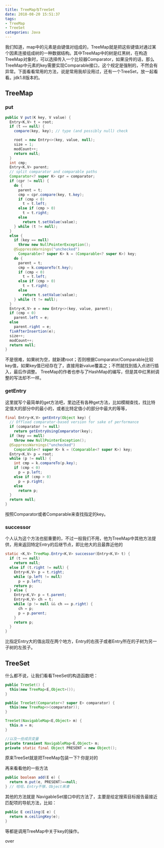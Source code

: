 ```yaml
---
title: TreeMap与TreeSet
date: 2018-08-20 15:51:37
tags:
- TreeMap
- TreeSet
categories: Java
---
```


我们知道，map中的元素是由键值对组成的，TreeMap就是把这些键值对通过某个因素连接组成树的一种数据结构。其中TreeMap中的树是红黑树，在构造TreeMap对象时，可以选择传入一个比较器Comparator，如果没传的话，那么TreeMap中元素的key需要实现Comparable接口，这个规定是强制的，不然会有异常。下面看看常用的方法，说是常用我却没用过，还有一个TreeSet，放一起看看。jdk1.8版本的。

<!--more-->

## TreeMap

### put

``` java
public V put(K key, V value) {
  Entry<K,V> t = root;
  if (t == null) {
    compare(key, key); // type (and possibly null) check

    root = new Entry<>(key, value, null);
    size = 1;
    modCount++;
    return null;
  }
  int cmp;
  Entry<K,V> parent;
  // split comparator and comparable paths
  Comparator<? super K> cpr = comparator;
  if (cpr != null) {
    do {
      parent = t;
      cmp = cpr.compare(key, t.key);
      if (cmp < 0)
        t = t.left;
      else if (cmp > 0)
        t = t.right;
      else
        return t.setValue(value);
    } while (t != null);
  }
  else {
    if (key == null)
      throw new NullPointerException();
    @SuppressWarnings("unchecked")
      Comparable<? super K> k = (Comparable<? super K>) key;
    do {
      parent = t;
      cmp = k.compareTo(t.key);
      if (cmp < 0)
        t = t.left;
      else if (cmp > 0)
        t = t.right;
      else
        return t.setValue(value);
    } while (t != null);
  }
  Entry<K,V> e = new Entry<>(key, value, parent);
  if (cmp < 0)
    parent.left = e;
  else
    parent.right = e;
  fixAfterInsertion(e);
  size++;
  modCount++;
  return null;
}
```

不是很难，如果树为空，就新建root；否则根据Comparator/Comparable比较key值，如果key值已经存在了，直接用新value覆盖之；不然就找到插入点进行插入，最后作调整。
TreeMap的作者也参与了HashMap的编写，但是其中红黑树调整的写法却不一样。

### getEntry

这里就写个最简单的get方法吧，里边还有各种get方法，比如模糊查找，找比特定值大的部分中的最小的，或者比特定值小的部分中最大的等等，

``` java
final Entry<K,V> getEntry(Object key) {
  // Offload comparator-based version for sake of performance
  if (comparator != null)
    return getEntryUsingComparator(key);
  if (key == null)
    throw new NullPointerException();
  @SuppressWarnings("unchecked")
    Comparable<? super K> k = (Comparable<? super K>) key;
  Entry<K,V> p = root;
  while (p != null) {
    int cmp = k.compareTo(p.key);
    if (cmp < 0)
      p = p.left;
    else if (cmp > 0)
      p = p.right;
    else
      return p;
  }
  return null;
}
```

按照Comparator或者Comparable来查找指定的key。

### successor

个人认为这个方法也挺重要的，不过一般我们不用，他为TreeMap中其他方法提供，用来返回特定Entry的后继节点，即比他大的且最靠近他的

``` java
static <K,V> TreeMap.Entry<K,V> successor(Entry<K,V> t) {
  if (t == null)
    return null;
  else if (t.right != null) {
    Entry<K,V> p = t.right;
    while (p.left != null)
      p = p.left;
    return p;
  } else {
    Entry<K,V> p = t.parent;
    Entry<K,V> ch = t;
    while (p != null && ch == p.right) {
      ch = p;
      p = p.parent;
    }
    return p;
  }
}
```

比指定Entry大的值出现在两个地方，Entry的右孩子或者Entry所在的子树为另一子树的左孩子。

## TreeSet

什么都不说，让我们看看TreeSet的构造函数吧：

``` java
public TreeSet() {
  this(new TreeMap<E,Object>());
}

public TreeSet(Comparator<? super E> comparator) {
  this(new TreeMap<>(comparator));
}

TreeSet(NavigableMap<E,Object> m) {
  this.m = m;
}

//以及一些成员变量
private transient NavigableMap<E,Object> m;
private static final Object PRESENT = new Object();
```

原来TreeSet就是把TreeMap包装一下? 你是对的

再来看看他的一些方法

``` java
public boolean add(E e) {
  return m.put(e, PRESENT)==null;
} // 哈哈，Entry不够，Object来凑

```

其他的方法就是 NavigableSet接口中的方法了，主要是给定搜索目标报告最接近匹配项的导航方法，比如：

``` java
public E ceiling(E e) {
  return m.ceilingKey(e);
}
```

等都是调用TreeMap中关于key的操作。

over
